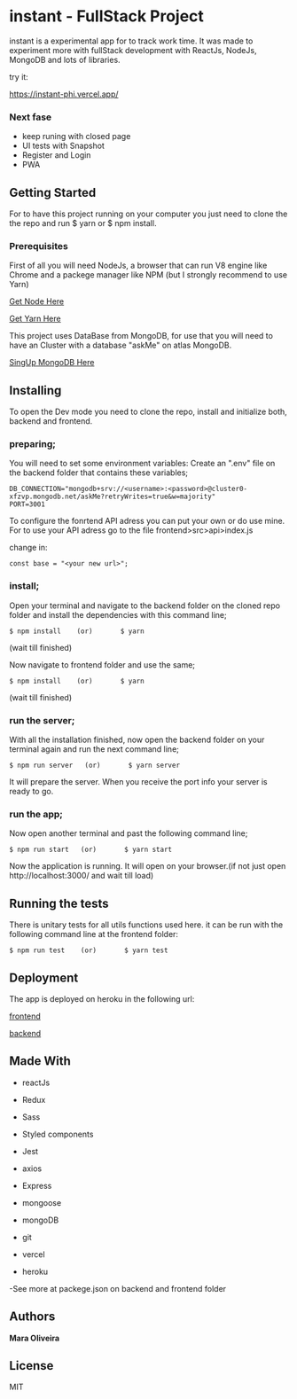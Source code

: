 # instant - FullStack Project

instant is a experimental app for to track work time. It was made to experiment more with fullStack development with ReactJs, NodeJs, MongoDB and lots of libraries.

try it:

https://instant-phi.vercel.app/

### Next fase

* keep runing with closed page
* UI tests with Snapshot
* Register and Login
* PWA

## Getting Started

For to have this project running on your computer you just need to clone the the repo and run $ yarn or $ npm install.

### Prerequisites

First of all you will need NodeJs, a browser that can run V8 engine like Chrome and a packege manager like NPM (but I strongly recommend to use Yarn)


[Get Node Here](https://nodejs.org/en/) 

[Get Yarn Here](https://yarnpkg.com/) 

This project uses DataBase from MongoDB, for use that you will need to have an Cluster with a database "askMe" on atlas MongoDB.

[SingUp MongoDB Here](https://cloud.mongodb.com/)


## Installing

To open the Dev mode you need to clone the repo, install and initialize both, backend and frontend.


### preparing;

You will need to set some environment variables:
Create an ".env" file on the backend folder that contains these variables;

```
DB_CONNECTION="mongodb+srv://<username>:<password>@cluster0-xfzvp.mongodb.net/askMe?retryWrites=true&w=majority"
PORT=3001
```

To configure the fonrtend API adress you can put your own or do use mine.
For to use your API adress go to the file frontend>src>api>index.js

change in:

```
const base = "<your new url>";
```

### install;

Open your terminal and navigate to the backend folder on the cloned repo folder and install the dependencies with this command line;

```
$ npm install    (or)       $ yarn 
```
(wait till finished)

Now navigate to frontend folder and use the same;

```
$ npm install    (or)       $ yarn 
```
(wait till finished)


### run the server;

With all the installation finished, now open the backend folder on your terminal again and run the next command line;

```
$ npm run server   (or)       $ yarn server
```

It will prepare the server. When you receive the port info your server is ready to go.


### run the app;

Now open another terminal and past the following command line;

```
$ npm run start   (or)       $ yarn start
```

Now the application is running. It will open on your browser.(if not just open http://localhost:3000/ and wait till load)


## Running the tests

There is unitary tests for all utils functions used here.
it can be run with the following command line at the frontend folder:

```
$ npm run test    (or)       $ yarn test
```

## Deployment

The app is deployed on heroku in the following url:


[frontend](https://instant-phi.vercel.app/) 

[backend](https://dashboard.heroku.com/apps/instant-back)


## Made With

* reactJs
* Redux
* Sass 
* Styled components 
* Jest
* axios 
* Express 
* mongoose
* mongoDB

* git
* vercel
* heroku

-See more at packege.json on backend and frontend folder

## Authors

**Mara Oliveira** 


## License

 MIT

